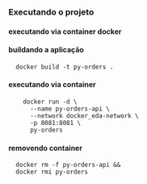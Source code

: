 ### Executando o projeto

#### executando via container docker
#### buildando a aplicação
```shell
  docker build -t py-orders .
```
#### executando via container
```shell
    docker run -d \
      --name py-orders-api \
      --network docker_eda-network \
      -p 8081:8081 \
      py-orders
```
#### removendo container
```shell
  docker rm -f py-orders-api &&
  docker rmi py-orders 
```
